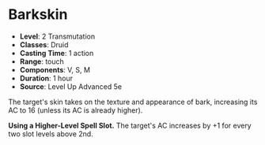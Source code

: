 # Barkskin

- **Level**: 2 Transmutation
- **Classes**: Druid
- **Casting Time**: 1 action
- **Range**: touch
- **Components**: V, S, M
- **Duration**: 1 hour
- **Source**: Level Up Advanced 5e

The target's skin takes on the texture and appearance of bark, increasing its AC to 16 (unless its AC is already higher).

**Using a Higher-Level Spell Slot.** The target's AC increases by +1 for every two slot levels above 2nd.
